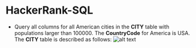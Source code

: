 # HackerRank-SQL
- Query all columns for all American cities in the **CITY** table with populations larger than 100000. The **CountryCode** for America is USA.
The **CITY** table is described as follows:
![alt text](https://s3.amazonaws.com/hr-challenge-images/8137/1449729804-f21d187d0f-CITY.jpg)
